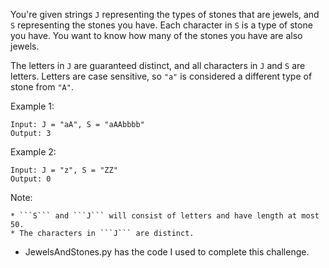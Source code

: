 You're given strings ```J``` representing the types of stones that are jewels, and ```S``` representing the stones you have.  Each character in ```S``` is a type of stone you have.  You want to know how many of the stones you have are also jewels.

The letters in ```J``` are guaranteed distinct, and all characters in ```J``` and ```S``` are letters. Letters are case sensitive, so ```"a"``` is considered a different type of stone from ```"A"```.

Example 1:
```
Input: J = "aA", S = "aAAbbbb"
Output: 3
```
Example 2:
```
Input: J = "z", S = "ZZ"
Output: 0
```
Note:
```
* ```S``` and ```J``` will consist of letters and have length at most 50.
* The characters in ```J``` are distinct.
```

* JewelsAndStones.py has the code I used to complete this challenge.
